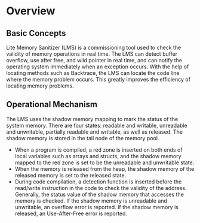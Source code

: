 # Overview<a name="EN-US_TOPIC_0312244430"></a>

## Basic Concepts<a name="en-us_topic_0287763513_section7842986141442"></a>

Lite Memory Sanitizer \(LMS\) is a commissioning tool used to check the validity of memory operations in real time. The LMS can detect buffer overflow, use after free, and wild pointer in real time, and can notify the operating system immediately when an exception occurs. With the help of locating methods such as Backtrace, the LMS can locate the code line where the memory problem occurs. This greatly improves the efficiency of locating memory problems.

## Operational Mechanism<a name="en-us_topic_0287763513_section4198546414140"></a>

The LMS uses the shadow memory mapping to mark the status of the system memory. There are four states: readable and writable, unreadable and unwritable, partially readable and writable, as well as released. The shadow memory is stored in the tail node of the memory pool.

-   When a program is compiled, a red zone is inserted on both ends of local variables such as arrays and structs, and the shadow memory mapped to the red zone is set to be the unreadable and unwritable state.
-   When the memory is released from the heap, the shadow memory of the released memory is set to the released state.
-   During code compilation, a detection function is inserted before the read/write instruction in the code to check the validity of the address. Generally, the status value of the shadow memory that accesses the memory is checked. If the shadow memory is unreadable and unwritable, an overflow error is reported. If the shadow memory is released, an Use-After-Free error is reported.

